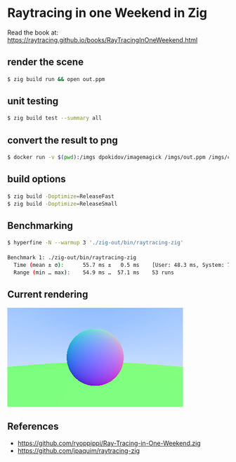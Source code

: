# Raytracing in one Weekend in Zig

Read the book at: 
https://raytracing.github.io/books/RayTracingInOneWeekend.html

## render the scene

```bash
$ zig build run && open out.ppm
```

## unit testing

```bash
$ zig build test --summary all
```

## convert the result to png

```bash
$ docker run -v $(pwd):/imgs dpokidov/imagemagick /imgs/out.ppm /imgs/current.png
```

## build options

```bash
$ zig build -Doptimize=ReleaseFast 
$ zig build -Doptimize=ReleaseSmall
```

## Benchmarking

```bash
$ hyperfine -N --warmup 3 './zig-out/bin/raytracing-zig'

Benchmark 1: ./zig-out/bin/raytracing-zig
  Time (mean ± σ):      55.7 ms ±   0.5 ms    [User: 48.3 ms, System: 7.1 ms]
  Range (min … max):    54.9 ms …  57.1 ms    53 runs
```

## Current rendering

![curret rendering](./current.png)

## References
 
 * https://github.com/ryoppippi/Ray-Tracing-in-One-Weekend.zig
 * https://github.com/jpaquim/raytracing-zig